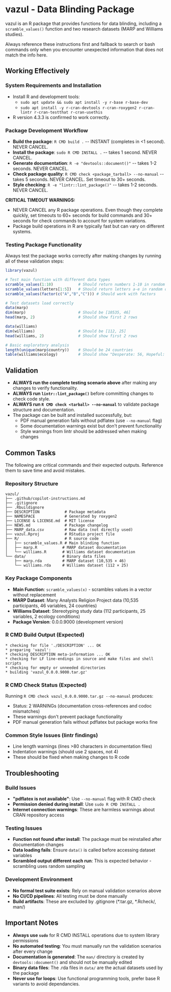 # vazul - Data Blinding Package

vazul is an R package that provides functions for data blinding, including a `scramble_values()` function and two research datasets (MARP and Williams studies).

Always reference these instructions first and fallback to search or bash commands only when you encounter unexpected information that does not match the info here.

## Working Effectively

### System Requirements and Installation
- Install R and development tools:
  - `sudo apt update && sudo apt install -y r-base r-base-dev`
  - `sudo apt install -y r-cran-devtools r-cran-roxygen2 r-cran-lintr r-cran-testthat r-cran-usethis`
- R version 4.3.3 is confirmed to work correctly.

### Package Development Workflow
- **Build the package**: `R CMD build .` -- INSTANT (completes in <1 second). NEVER CANCEL.
- **Install the package**: `sudo R CMD INSTALL .` -- takes 1 second. NEVER CANCEL.
- **Generate documentation**: `R -e "devtools::document()"` -- takes 1-2 seconds. NEVER CANCEL. 
- **Check package quality**: `R CMD check <package_tarball> --no-manual` -- takes 5 seconds. NEVER CANCEL. Set timeout to 30+ seconds.
- **Style checking**: `R -e "lintr::lint_package()"` -- takes 1-2 seconds. NEVER CANCEL.

**CRITICAL TIMEOUT WARNINGS:**
- NEVER CANCEL any R package operations. Even though they complete quickly, set timeouts to 60+ seconds for build commands and 30+ seconds for check commands to account for system variations.
- Package build operations in R are typically fast but can vary on different systems.

### Testing Package Functionality
Always test the package works correctly after making changes by running all of these validation steps:

```r
library(vazul)

# Test main function with different data types
scramble_values(1:10)           # Should return numbers 1-10 in random order
scramble_values(letters[1:5])   # Should return letters a-e in random order  
scramble_values(factor(c("A","B","C"))) # Should work with factors

# Test datasets load correctly
data(marp)
dim(marp)                       # Should be [10535, 46] 
head(marp, 2)                   # Should show first 2 rows

data(williams) 
dim(williams)                   # Should be [112, 25]
head(williams, 2)               # Should show first 2 rows

# Basic exploratory analysis
length(unique(marp$country))    # Should be 24 countries
table(williams$ecology)         # Should show "Desperate: 56, Hopeful: 56"
```

## Validation

- **ALWAYS run the complete testing scenario above** after making any changes to verify functionality.
- **ALWAYS run `lintr::lint_package()`** before committing changes to check code style.
- **ALWAYS run `R CMD check <tarball> --no-manual`** to validate package structure and documentation.
- The package can be built and installed successfully, but:
  - PDF manual generation fails without pdflatex (use `--no-manual` flag)
  - Some documentation warnings exist but don't prevent functionality
  - Style warnings from lintr should be addressed when making changes

## Common Tasks

The following are critical commands and their expected outputs. Reference them to save time and avoid mistakes.

### Repository Structure
```
vazul/
├── .github/copilot-instructions.md
├── .gitignore
├── .Rbuildignore  
├── DESCRIPTION           # Package metadata
├── NAMESPACE             # Generated by roxygen2
├── LICENSE & LICENSE.md  # MIT license
├── NEWS.md               # Package changelog
├── MARP_data.csv         # Raw data (not directly used)
├── vazul.Rproj           # RStudio project file
├── R/                    # R source code
│   ├── scramble_values.R # Main blinding function
│   ├── marp.R           # MARP dataset documentation  
│   └── williams.R       # Williams dataset documentation
└── data/                # Binary data files
    ├── marp.rda         # MARP dataset (10,535 × 46)
    └── williams.rda     # Williams dataset (112 × 25)
```

### Key Package Components
- **Main Function**: `scramble_values(x)` - scrambles values in a vector without replacement
- **MARP Dataset**: Many Analysts Religion Project data (10,535 participants, 46 variables, 24 countries)
- **Williams Dataset**: Stereotyping study data (112 participants, 25 variables, 2 ecology conditions)
- **Package Version**: 0.0.0.9000 (development version)

### R CMD Build Output (Expected)
```
* checking for file './DESCRIPTION' ... OK
* preparing 'vazul':
* checking DESCRIPTION meta-information ... OK
* checking for LF line-endings in source and make files and shell scripts
* checking for empty or unneeded directories
* building 'vazul_0.0.0.9000.tar.gz'
```

### R CMD Check Status (Expected)
Running `R CMD check vazul_0.0.0.9000.tar.gz --no-manual` produces:
- Status: 2 WARNINGs (documentation cross-references and codoc mismatches)  
- These warnings don't prevent package functionality
- PDF manual generation fails without pdflatex but package works fine

### Common Style Issues (lintr findings)
- Line length warnings (lines >80 characters in documentation files)
- Indentation warnings (should use 2 spaces, not 4)
- These should be fixed when making changes to R code

## Troubleshooting

### Build Issues
- **"pdflatex is not available"**: Use `--no-manual` flag with R CMD check
- **Permission denied during install**: Use `sudo R CMD INSTALL .`
- **Internet connection warnings**: These are harmless warnings about CRAN repository access

### Testing Issues  
- **Function not found after install**: The package must be reinstalled after documentation changes
- **Data loading fails**: Ensure `data()` is called before accessing dataset variables
- **Scrambled output different each run**: This is expected behavior - scrambling uses random sampling

### Development Environment
- **No formal test suite exists**: Rely on manual validation scenarios above
- **No CI/CD pipelines**: All testing must be done manually
- **Build artifacts**: These are excluded by .gitignore (*.tar.gz, *.Rcheck/, man/)

## Important Notes

- **Always use `sudo`** for R CMD INSTALL operations due to system library permissions
- **No automated testing**: You must manually run the validation scenarios after every change
- **Documentation is generated**: The `man/` directory is created by `devtools::document()` and should not be manually edited
- **Binary data files**: The .rda files in `data/` are the actual datasets used by the package
- **Never use for loops**: Use functional programming tools, prefer base R variants to avoid dependancies.
